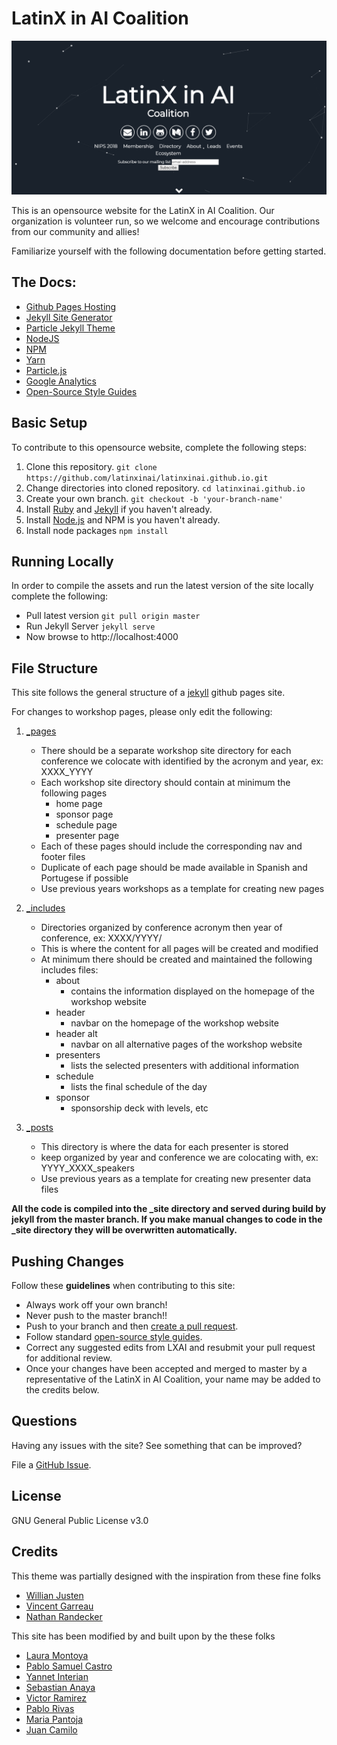 # LatinX in AI Coalition

![](./assets/img/particle.jpg)

This is an opensource website for the LatinX in AI Coalition. Our organization is volunteer run, so we welcome and encourage contributions from our community and allies! 

Familiarize yourself with the following documentation before getting started.

## The Docs:

- [Github Pages Hosting](https://pages.github.com/)
- [Jekyll Site Generator](https://jekyllrb.com/)
- [Particle Jekyll Theme](https://jekyll-themes.com/particle/)
- [NodeJS](https://nodejs.org/)
- [NPM](https://www.npmjs.com/get-npm)
- [Yarn](https://yarnpkg.com/en/)
- [Particle.js](https://github.com/VincentGarreau/particles.js/)
- [Google Analytics](https://analytics.google.com/analytics/web/provision/?authuser=0#/provision)
- [Open-Source Style Guides](http://google.github.io/styleguide/)

## Basic Setup

To contribute to this opensource website, complete the following steps:

1. Clone this repository.
    `git clone https://github.com/latinxinai/latinxinai.github.io.git`
2. Change directories into cloned repository.
    `cd latinxinai.github.io`
2. Create your own branch.
    `git checkout -b 'your-branch-name'`
3. Install [Ruby](https://www.ruby-lang.org/en/downloads/) and [Jekyll](https://jekyllrb.com/docs/installation/) if you haven't already.
4. Install [Node.js](https://nodejs.org/) and NPM is you haven't already.
3. Install node packages 
    `npm install`


## Running Locally

In order to compile the assets and run the latest version of the site locally complete the following:

- Pull latest version
    `git pull origin master`
- Run Jekyll Server
    `jekyll serve`
- Now browse to http://localhost:4000


## File Structure
This site follows the general structure of a [jekyll](https://jekyllrb.com/docs/structure/) github pages site.

For changes to workshop pages, please only edit the following:
1. [_pages](/_pages/)
    - There should be a separate workshop site directory for each conference we colocate with identified by the acronym and year, ex: XXXX_YYYY
    - Each workshop site directory should contain at minimum the following pages
        - home page
        - sponsor page
        - schedule page
        - presenter page
    - Each of these pages should include the corresponding nav and footer files
    - Duplicate of each page should be made available in Spanish and Portugese if possible
    - Use previous years workshops as a template for creating new pages

2. [_includes](/_includes/)
    - Directories organized by conference acronym then year of conference, ex: XXXX/YYYY/
    - This is where the content for all pages will be created and modified
    - At minimum there should be created and maintained the following includes files:
        - about 
            - contains the information displayed on the homepage of the workshop website
        - header
            - navbar on the homepage of the workshop website
        - header alt
            - navbar on all alternative pages of the workshop website
        - presenters
            - lists the selected presenters with additional information
        - schedule
            - lists the final schedule of the day
        - sponsor
            -  sponsorship deck with levels, etc

3. [_posts](/_posts/)
    - This directory is where the data for each presenter is stored
    - keep organized by year and conference we are colocating with, ex: YYYY_XXXX_speakers
    - Use previous years as a template for creating new presenter data files


**All the code is compiled into the _site directory and served during build by jekyll from the master branch. If you make manual changes to code in the _site directory they will be overwritten automatically.**


## Pushing Changes

Follow these **guidelines** when contributing to this site:

- Always work off your own branch!
- Never push to the master branch!!
- Push to your branch and then [create a pull request](https://help.github.com/articles/creating-a-pull-request/).
- Follow standard [open-source style guides](http://google.github.io/styleguide/).
- Correct any suggested edits from LXAI and resubmit your pull request for additional review.
- Once your changes have been accepted and merged to master by a representative of the LatinX in AI Coalition, your name may be added to the credits below. 


## Questions

Having any issues with the site? See something that can be improved? 

File a [GitHub Issue](https://github.com/latinxinai/latinxinai.github.io/issues).										

## License

GNU General Public License v3.0

## Credits

This theme was partially designed with the inspiration from these fine folks
- [Willian Justen](https://github.com/willianjusten/will-jekyll-template)
- [Vincent Garreau](https://github.com/VincentGarreau/particles.js/)
- [Nathan Randecker](https://github.com/nrandecker/)

This site has been modified by and built upon by the these folks
- [Laura Montoya](https://github.com/quickresolve)
- [Pablo Samuel Castro](https://github.com/psc-g)
- [Yannet Interian](https://github.com/yanneta)
- [Sebastian Anaya](https://github.com/seby408)
- [Victor Ramirez](https://github.com/vhr1975)
- [Pablo Rivas](https://github.com/pablorp80)
- [Maria Pantoja](https://github.com/mpantoja314)
- [Juan Camilo](https://github.com/juancamilog)
